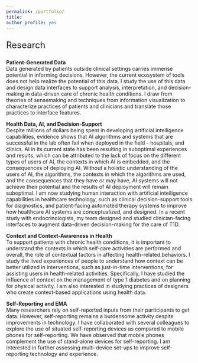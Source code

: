 ```yaml
---
permalink: /portfolio/
title: 
author_profile: yes
---
```


<style>
.cite_text{
  font-family: arial;
  font-size: 12pt;
}
</style>

<p style="font-size: 18pt; font-style: bold;">Research</p>

**Patient-Generated Data**\
Data generated by patients outside clinical settings carries immense potential in informing decisions. However, the current ecosystem of tools does not help realize the potential of this data. I study the use of this data and design data interfaces to support analysis, interpretation, and decision-making in data-driven care of chronic health conditions. I draw from theories of sensemaking and techniques from information visualization to characterize practices of patients and clinicians and translate those practices to interface features.

**Health Data, AI, and Decision-Support**\
Despite millions of dollars being spent in developing artificial intelligence capabilities, evidence shows that AI algorithms and systems that are successful in the lab often fail when deployed in the field - hospitals, and clinics. AI in its current state has been resulting in suboptimal experiences and results, which can be attributed to the lack of focus on the different types of users of AI, the contexts in which AI is embedded, and the consequences of deploying AI. Without a holistic understanding of the users of AI, the algorithms, the contexts in which the algorithms are used, and the consequences that they have or may have, AI systems will not achieve their potential and the results of AI deployment will remain suboptimal. I am now studying human interaction with artificial intelligence capabilities in healthcare technology, such as clinical decision-support tools for diagnostics, and patient-facing automated therapy systems to improve how healthcare AI systems are conceptualized, and designed. In a recent study with endocrinologists, my team designed and studied clinician-facing interfaces to augment data-driven decision-making for the care of T1D.

**Context and Context-Awareness in Health**\
To support patients with chronic health conditions, it is important to understand the contexts in which self-care activities are performed and overall, the role of contextual factors in affecting health-related behaviors. I study the lived experiences of people to understand how context can be better utilized in interventions, such as just-in-time interventions, for assisting users in health-related activities. Specifically, I have studied the influence of context on the management of type 1 diabetes and on planning for physical activity. I am also interested in studying practices of designers who create context-based applications using health data.

**Self-Reporting and EMA**\
Many researchers rely on self-reported inputs from their participants to get data. However, self-reporting remains a burdensome activity despite improvements in technology. I have collaborated with several colleagues to explore the use of situated self-reporting devices as compared to mobile phones for self-reporting. We have observed that mobile phones complement the use of stand-alone devices for self-reporting. I am interested in further assessing multi-device set-ups to improve self-reporting technology and experience. 










